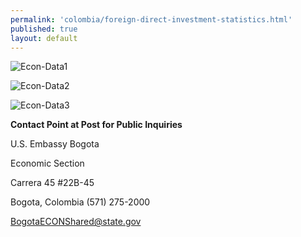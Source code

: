 ```yaml
--- 
permalink: 'colombia/foreign-direct-investment-statistics.html' 
published: true 
layout: default
---
```

![Econ-Data1](../images/econ-data1.png)

![Econ-Data2](../images/econ-data2.png)

![Econ-Data3](../images/econ-data3.png)

**Contact Point at Post for Public Inquiries**

U.S. Embassy Bogota

Economic Section

Carrera 45 #22B-45

Bogota, Colombia (571) 275-2000

[BogotaECONShared@state.gov](BogotaECONShared@state.gov)
